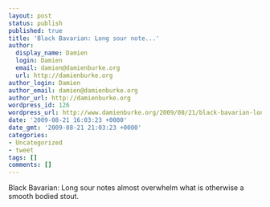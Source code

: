 ```yaml
---
layout: post
status: publish
published: true
title: 'Black Bavarian: Long sour note...'
author:
  display_name: Damien
  login: Damien
  email: damien@damienburke.org
  url: http://damienburke.org
author_login: Damien
author_email: damien@damienburke.org
author_url: http://damienburke.org
wordpress_id: 126
wordpress_url: http://www.damienburke.org/2009/08/21/black-bavarian-long-sour-note/
date: '2009-08-21 16:03:23 +0000'
date_gmt: '2009-08-21 21:03:23 +0000'
categories:
- Uncategorized
- tweet
tags: []
comments: []
---
```

<p>Black Bavarian: Long sour notes almost overwhelm what is otherwise a smooth bodied stout.</p>
